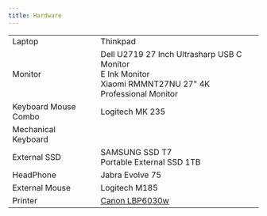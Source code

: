 ```yaml
---
title: Hardware
---
```


|                      |                                                                                                                              |
|----------------------|------------------------------------------------------------------------------------------------------------------------------|
| Laptop               | Thinkpad                                                                                                                     |
| Monitor              | Dell U2719 27 Inch Ultrasharp USB C Monitor<br/>E Ink Monitor<br/>Xiaomi RMMNT27NU 27" 4K Professional Monitor               |
| Keyboard Mouse Combo | Logitech MK 235                                                                                                              |
| Mechanical Keyboard  |                                                                                                                              |
| External SSD         | SAMSUNG SSD T7<br/>Portable External SSD 1TB                                                                                 |
| HeadPhone            | Jabra Evolve 75                                                                                                              |
| External Mouse       | Logitech M185                                                                                                                |
| Printer              | [Canon LBP6030w](https://app.gitbook.com/o/8Kktie9hBDzj3Wl7A8hN/s/BntaNw7NCfNT2yHvKnYP/workstation/hardware/canon-lbp6030w)  |

